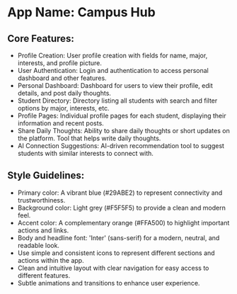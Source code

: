 # **App Name**: Campus Hub

## Core Features:

- Profile Creation: User profile creation with fields for name, major, interests, and profile picture.
- User Authentication: Login and authentication to access personal dashboard and other features.
- Personal Dashboard: Dashboard for users to view their profile, edit details, and post daily thoughts.
- Student Directory: Directory listing all students with search and filter options by major, interests, etc.
- Profile Pages: Individual profile pages for each student, displaying their information and recent posts.
- Share Daily Thoughts: Ability to share daily thoughts or short updates on the platform. Tool that helps write daily thoughts.
- AI Connection Suggestions: AI-driven recommendation tool to suggest students with similar interests to connect with.

## Style Guidelines:

- Primary color: A vibrant blue (#29ABE2) to represent connectivity and trustworthiness.
- Background color: Light grey (#F5F5F5) to provide a clean and modern feel.
- Accent color: A complementary orange (#FFA500) to highlight important actions and links.
- Body and headline font: 'Inter' (sans-serif) for a modern, neutral, and readable look.
- Use simple and consistent icons to represent different sections and actions within the app.
- Clean and intuitive layout with clear navigation for easy access to different features.
- Subtle animations and transitions to enhance user experience.